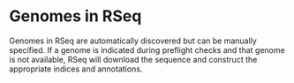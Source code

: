# Genomes in RSeq

Genomes in RSeq are automatically discovered but can be manually specified. If a genome is indicated during preflight checks and that genome is not available, RSeq will download the sequence and construct the appropriate indices and annotations. 
